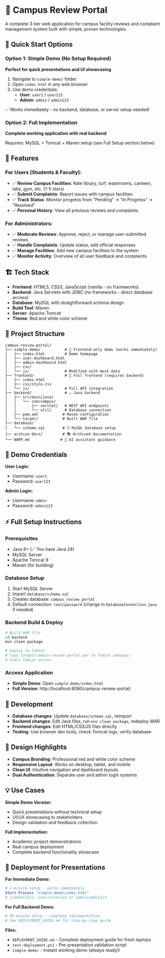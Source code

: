 # 🏫 Campus Review Portal

A complete 3-tier web application for campus facility reviews and complaint management system built with simple, proven technologies.

## 🚀 Quick Start Options

### Option 1: Simple Demo (No Setup Required)
**Perfect for quick presentations and UI showcasing**

1. Navigate to `simple-demo/` folder
2. Open `index.html` in any web browser
3. Use demo credentials:
   - **User**: `user1` / `user123`
   - **Admin**: `admin` / `admin123`

✅ Works immediately - no backend, database, or server setup needed!

### Option 2: Full Implementation 
**Complete working application with real backend**

Requires: MySQL + Tomcat + Maven setup (see Full Setup section below)

## 🌟 Features

### For Users (Students & Faculty):
- ✅ **Review Campus Facilities**: Rate library, turf, washrooms, canteen, labs, gym, etc. (1-5 stars)
- ✅ **Submit Complaints**: Report issues with campus facilities
- ✅ **Track Status**: Monitor progress from "Pending" → "In Progress" → "Resolved"
- ✅ **Personal History**: View all previous reviews and complaints

### For Administrators:
- ✅ **Moderate Reviews**: Approve, reject, or manage user-submitted reviews
- ✅ **Handle Complaints**: Update status, add official responses
- ✅ **Manage Facilities**: Add new campus facilities to the system
- ✅ **Monitor Activity**: Overview of all user feedback and complaints

## 🏗️ Tech Stack

- **Frontend**: HTML5, CSS3, JavaScript (vanilla - no frameworks)
- **Backend**: Java Servlets with JDBC (no frameworks - direct database access)
- **Database**: MySQL with straightforward schema design
- **Build Tool**: Maven
- **Server**: Apache Tomcat
- **Theme**: Red and white color scheme

## 📁 Project Structure

```
campus-review-portal/
├── simple-demo/           # 🎯 Frontend-only demo (works immediately)
│   ├── index.html         # Demo homepage
│   ├── user-dashboard.html
│   ├── admin-dashboard.html
│   ├── css/
│   └── js/                # Modified with mock data
├── frontend/              # 🚀 Full frontend (requires backend)
│   ├── index.html
│   ├── css/style.css
│   └── js/                # Full API integration
├── backend/               # ☕ Java backend
│   ├── src/main/java/
│   │   └── com/campus/
│   │       ├── servlet/   # REST API endpoints
│   │       └── util/      # Database connection
│   ├── pom.xml           # Maven configuration
│   └── target/           # Built WAR file
├── database/
│   └── schema.sql        # 🗄️ MySQL database setup
├── archive-docs/         # 📚 Archived documentation
└── WARP.md              # 🤖 AI assistant guidance
```

## 🎯 Demo Credentials

**User Login:**
- Username: `user1`
- Password: `user123`

**Admin Login:**
- Username: `admin`
- Password: `admin123`

## ⚡ Full Setup Instructions

### Prerequisites
- Java 8+ (✅ You have Java 24)
- MySQL Server
- Apache Tomcat 9
- Maven (for building)

### Database Setup
1. Start MySQL Server
2. Import `database/schema.sql`
3. Creates database: `campus_review_portal`
4. Default connection: `root/password` (change in `DatabaseConnection.java` if needed)

### Backend Build & Deploy
```bash
# Build WAR file
cd backend
mvn clean package

# Deploy to Tomcat
# Copy target/campus-review-portal.war to Tomcat webapps/
# Start Tomcat server
```

### Access Application
- **Simple Demo**: Open `simple-demo/index.html`
- **Full Version**: http://localhost:8080/campus-review-portal/

## 🔧 Development

- **Database changes**: Update `database/schema.sql`, reimport
- **Backend changes**: Edit Java files, run `mvn clean package`, redeploy WAR
- **Frontend changes**: Edit HTML/CSS/JS files directly
- **Testing**: Use browser dev tools, check Tomcat logs, verify database

## 🎨 Design Highlights

- **Campus Branding**: Professional red and white color scheme
- **Responsive Layout**: Works on desktop, tablet, and mobile
- **Clean UI**: Intuitive navigation and dashboard layouts
- **Dual Authentication**: Separate user and admin login systems

## 💡 Use Cases

**Simple Demo Version:**
- Quick presentations without technical setup
- UI/UX showcasing to stakeholders
- Design validation and feedback collection

**Full Implementation:**
- Academic project demonstrations
- Real campus deployment
- Complete backend functionality showcase

## 🚀 Deployment for Presentations

**For Immediate Demo:**
```powershell
# 2-minute setup - works immediately
Start-Process "simple-demo\index.html"
# Credentials: user1/user123 or admin/admin123
```

**For Full Backend Demo:**
```powershell
# 30-minute setup - complete implementation
# See DEPLOYMENT_GUIDE.md for step-by-step guide
```

**Files:**
- `DEPLOYMENT_GUIDE.md` - Complete deployment guide for fresh laptops
- `test-deployment.ps1` - Pre-presentation validation script
- `simple-demo/` - Instant working demo (always ready!)
